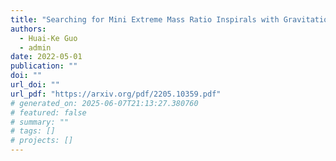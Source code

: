 ```yaml
---
title: "Searching for Mini Extreme Mass Ratio Inspirals with Gravitational-Wave Detectors"
authors:
  - Huai-Ke Guo
  - admin
date: 2022-05-01
publication: ""
doi: ""
url_doi: ""
url_pdf: "https://arxiv.org/pdf/2205.10359.pdf"
# generated_on: 2025-06-07T21:13:27.380760
# featured: false
# summary: ""
# tags: []
# projects: []
---
```

